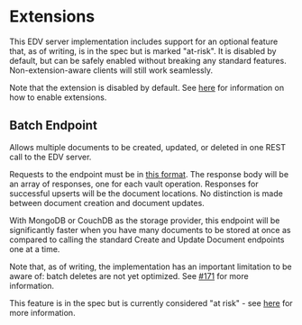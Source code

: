 # Extensions
This EDV server implementation includes support for an optional feature that, as of writing, is in the spec but is marked "at-risk". It is disabled by default, but can be safely enabled without breaking any standard features. Non-extension-aware clients will still work seamlessly.

Note that the extension is disabled by default. See [here](rest/edv_cli.md#edv-server-parameters) for information on how to enable extensions.

## Batch Endpoint
Allows multiple documents to be created, updated, or deleted in one REST call to the EDV server.

Requests to the endpoint must be in [this format](https://github.com/trustbloc/edv/blob/bf581301a90cc95185354e82a76be717f9e59c77/pkg/restapi/models/models.go#L74). The response body will be an array of responses, one for each vault operation. Responses for successful upserts will be the document locations. No distinction is made between document creation and document updates.

With MongoDB or CouchDB as the storage provider, this endpoint will be significantly faster when you have many documents to be stored at once as compared to calling the standard Create and Update Document endpoints one at a time.

Note that, as of writing, the implementation has an important limitation to be aware of: batch deletes are not yet optimized. See [#171](https://github.com/trustbloc/edv/issues/171) for more information.

This feature is in the spec but is currently considered "at risk" - see [here](https://github.com/decentralized-identity/edv-spec/pull/16) for more information.
